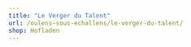```yaml
---
title: "Le Verger du Talent"
url: /oulens-sous-echallens/le-verger-du-talent/
shop: Hofladen
---
```

